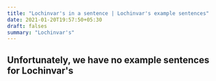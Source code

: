 ```yaml
---
title: "Lochinvar's in a sentence | Lochinvar's example sentences"
date: 2021-01-20T19:57:50+05:30
draft: falses
summary: "Lochinvar's"
---
```

## Unfortunately, we have no example sentences for Lochinvar's                 
